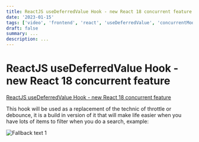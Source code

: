 ```yaml
---
title: ReactJS useDeferredValue Hook - new React 18 concurrent feature
date: '2023-01-15'
tags: ['video', 'frontend', 'react', 'useDeferredValue', 'concurrentMode', 'read', 'withResume']
draft: false
summary: ...
description: ...
---
```


# ReactJS useDeferredValue Hook - new React 18 concurrent feature

[ReactJS useDeferredValue Hook - new React 18 concurrent feature](https://www.youtube.com/watch?v=AZkMRYr_0C0&ab_channel=BasaratCodes)

This hook will be used as a replacement of the technic of throttle or debounce, it is a build in version of it that will make life easier when you have lots of items to filter when you do a search, example:

![Fallback text 1](/static/assets/pasted-image-20221008113323.png)